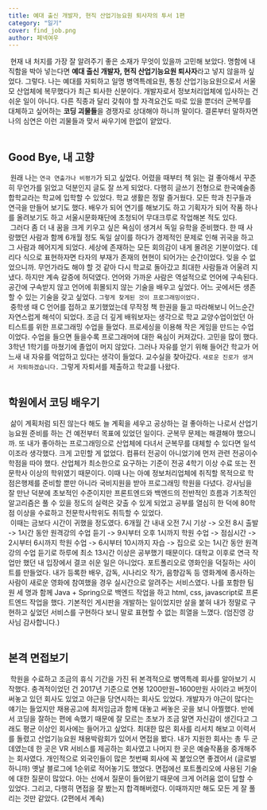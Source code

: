 ```yaml
---
title: 예대 출신 개발자, 현직 산업기능요원 퇴사자의 투서 1편
category: "일기"
cover: find_job.png
author: 페넥여우
---
```

&nbsp;현재 내 처지를 가장 잘 알려주기 좋은 소재가 무엇이 있을까 고민해 보았다. 명함에 내 직함을
박아 넣는다면 **예대 출신 개발자, 현직 산업기능요원 퇴사자**라고 넣지 않을까 싶었다. 그렇다. 나는 예대를 자퇴하고 일명 병역특례요원, 통칭 산업기능요원으로서 서울 모 산업체에 복무했다가 최근 퇴사한 신분이다. 개발자로서 정보처리업체에 입사하는 건 쉬운 일이 아니다. 다른 직종과 달리 갖춰야 할 자격요건도
따로 있을 뿐더러 군복무를 대체하고 싶어하는 **코딩 괴물들**을 경쟁자로 상대해야 하니까 말이다. 결론부터 말하자면 나의 심연은 이런 괴물들과 맞서 싸우기에 한없이 얕았다. 
<br><br>
## Good Bye, 내 고향
&nbsp;원래 나는 ```연극 연출가나 비평가```가 되고 싶었다. 어렸을 때부터 책 읽는 걸 좋아해서 꾸준히 무언가를 읽었고 덕분인지 글도 잘 쓰게 되었다. 다행히 글쓰기 전형으로 한국예술종합학교라는 학교에 입학할 수 있었다. 학교 생활은 정말 즐거웠다. 모든 학과 친구들과 연극을 만들어 보기도 했다. 배우가 되어 연기를 해보기도 하고 기획자가 되어 작품 하나를 올려보기도 하고 서울시문화재단에 초청되어 무대크루로 작업해본 적도 있다. <br>
&nbsp;그러다 좀 더 내 꿈을 크게 키우고 싶은 욕심이 생겨서 독일 유학을 준비했다. 한 때 사랑했던 사람과 함께 6개월 정도 독일 살이를 하다가 경제적인 문제로 인해 귀국을 하고 그 사람과 헤어지게 되었다. 세상에 존재하는 모든 회의감이 내게 몰려온 기분이었다. 데리다 식으로 표현하자면 타자의 부재가 존재의 현현이 되어가는 순간이었다. 잊을 수 없었으니까. 무언가라도 해야 할 것 같아 다시 학교로 돌아갔고 최대한 사람들과 어울려 지냈다. 하지만 계속 갈증에 허덕였다. 언어와 가까운 사람은 역설적으로 언어에 구속된다. 공간에 구속받지 않고 언어에 휘몰되지 않는 기술을 배우고 싶었다. 어느 곳에서든 생존할 수 있는 기술을 갖고 싶었다. ```그렇게 찾게된 것이 프로그래밍이었다.```
<br> 
&nbsp;중학생 때 C 언어를 접하고 포기했었는데 무작정 책 한권을 들고 따라해보니 어느순간 자연스럽게 해석이 되었다. 조금 더 깊게 배워보자는 생각으로 학교 교양수업이었던 아티스트를 위한 프로그래밍 수업을 들었다. 프로세싱을 이용해 작은 게임을 만드는 수업이었다. 수업을 들으면 들을수록 프로그래머에 대한 욕심이 커져갔다. 고민을 많이 했다. 3학년 1학기를 마쳤기에 졸업이 머지 않았다. 그러나 자유를 얻기 위해 들어간 학교가 어느새 내 자유를 억압하고 있다는 생각이 들었다. 교수실을 찾아갔다. ```새로운 진로가 생겨서 자퇴하겠습니다.``` 그렇게 자퇴서를 제출하고 학교를 나왔다. 
<br><br>
## 학원에서 코딩 배우기
&nbsp;삶이 계획처럼 되진 않는다 해도 늘 계획을 세우고 공상하는 걸 좋아하는 나로서 산업기능요원 준비를 하는 건 예전부터 목표에 있었던 일이다. 군복무 문제는 해결해야 했으니까. 또 내가 좋아하는 프로그래밍으로 산업체에 다녀서 군복무를 대체할 수 있다면 일석이조라 생각했다. 크게 고민할 게 없었다. 컴퓨터 전공이 아니었기에 먼저 관련 전공이수학점을 따야 했다. 산업체가 최소한으로 요구하는 기준이 전공 4학기 이상 수료 또는 전문학사 이상의 학위였기 때문이다. 이때 나는 아예 정보처리업체에 취직할 목적으로 학점은행제를 준비할 뿐만 아니라 국비지원을 받아 프로그래밍 학원을 다녔다. 강사님을 잘 만난 덕분에 초보적인 수준이지만 프론트엔드와 백엔드의 전반적인 흐름과 기초적인 알고리즘은 풀 수 있을 정도의 실력은 갖출 수 있게 되었고 공부를 열심히 한 덕에 80학점 이상을 수료하고 전문학사학위도 취득할 수 있었다. 
<br>
&nbsp;이때는 금보다 시간이 귀했을 정도였다. 6개월 간 내내 오전 7시 기상 -> 오전 8시 출발 -> 1시간 동안 원격강의 수업 듣기 -> 9시부터 오후 1시까지 학원 수업 -> 점심시간 -> 2시부터 6시까지 학원 수업 -> 6시부터 10시까지 자습 -> 집으로 오는 1시간 동안 원격강의 수업 듣기로 하루에 최소 13시간 이상은 공부했기 때문이다. 대학교 이후로 연극 작업만 했던 내 입장에서 결코 쉬운 일은 아니었다. 
포트폴리오로 영화인을 덕질하는 사이트를 만들었다. 내가 등록한 배우, 감독, 시나리오 작가, 음향감독 등 영화계에 종사하는 사람이 새로운 영화에 참여했을 경우 실시간으로 알려주는 서비스였다. 나를 포함한 팀원 세 명과 함께 Java + Spring으로 백엔드 작업을 하고 html, css, javascript로 프론트엔드 작업을 했다. 기본적인 게시판을 개발하는 일이었지만 살을 붙혀 내가 정말로 구현하고 싶었던 서비스를 구현하다 보니 말로 표현할 수 없는 희열을 느꼈다. (엄진영 강사님 감사합니다.)
<br><br>
## 본격 면접보기
&nbsp;학원을 수료하고 조금의 휴식 기간을 가진 뒤 본격적으로 병역특례 회사를 알아보기 시작했다. 충격적이었던 건 2017년 기준으로 연봉 1200만원~1600만원 사이라고 버젓이 써놓고 있던 회사도 있었고 야근을 당연시하는 회사도 있었다. 개발자가 야근이 많다는 얘기는 들었지만 채용공고에 최저임금과 함께 대놓고 써놓은 곳을 보니 아찔했다. 반에서 코딩을 잘하는 편에 속했기 때문에 잘 모르는 초보가 조금 알면 자신감이 생긴다고 그래도 평균 이상인 회사에는 들어가고 싶었다. 최대한 많은 회사를 리서치 해보고 이력서를 돌렸고 산업기능요원 채용박람회가 있어서 면접을 봤다. 내가 지원한 회사는 총 두 군데였는데 한 곳은 VR 서비스를 제공하는 회사였고 나머지 한 곳은 예술작품을 중개해주는 회사였다. 개인적으로 외국인들이 많은 첫번째 회사에 꼭 붙었으면 좋겠어서 (글로벌 하니까) 옛날 블로그에 1순위로 적어놓기도 했었다. 면접에선 포트폴리오에 사용된 기술에 대한 질문이 많았다. 아는 선에서 질문이 들어왔기 때문에 크게 어려움 없이 답할 수 있었다. 그리고, 다행히 면접을 잘 봤는지 합격해버렸다. 
이때까지만 해도 모든 게 잘 풀리는 것만 같았다. (2편에서 계속)